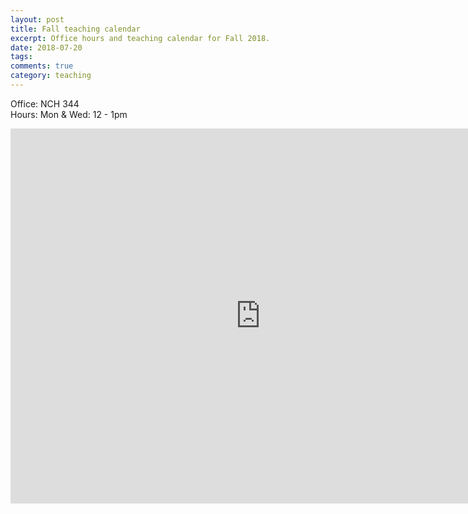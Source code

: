 ```yaml
---
layout: post
title: Fall teaching calendar
excerpt: Office hours and teaching calendar for Fall 2018.     
date: 2018-07-20 
tags: 
comments: true
category: teaching
---
```

Office: NCH 344   
Hours: Mon & Wed: 12 - 1pm 


<iframe src="https://calendar.google.com/calendar/embed?showTitle=0&amp;showDate=0&amp;showPrint=0&amp;showTabs=0&amp;showCalendars=0&amp;showTz=0&amp;height=600&amp;wkst=1&amp;bgcolor=%23FFFFFF&amp;src=virginia.edu_nf5j6ocml9bijdeg9aluej4710%40group.calendar.google.com&amp;color=%23B1365F&amp;ctz=America%2FNew_York" style="border-width:0" width="800" height="600" frameborder="0" scrolling="no"></iframe>